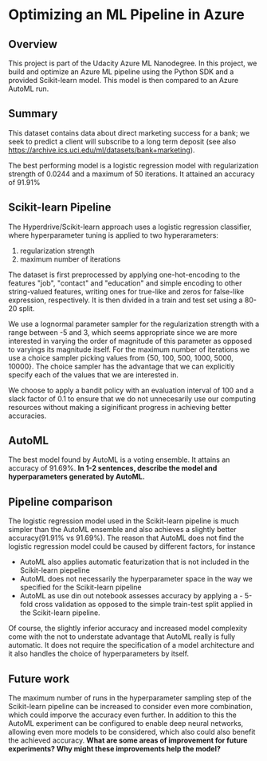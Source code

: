 # Optimizing an ML Pipeline in Azure

## Overview
This project is part of the Udacity Azure ML Nanodegree.
In this project, we build and optimize an Azure ML pipeline using the Python SDK and a provided Scikit-learn model.
This model is then compared to an Azure AutoML run.

## Summary
This dataset contains data about direct marketing success for a bank; we seek to predict a client will subscribe to a long term deposit (see also https://archive.ics.uci.edu/ml/datasets/bank+marketing).

The best performing model is a logistic regression model with regularization strength of 0.0244 and a maximum of 50 iterations. It attained an accuracy of 91.91%

## Scikit-learn Pipeline
The Hyperdrive/Scikit-learn approach uses a logistic regression classifier, where hyperparameter tuning is applied to two hyperarameters:
1. regularization strength
2. maximum number of iterations 

The dataset is first preprocessed by applying one-hot-encoding to the features "job", "contact" and "education" and simple encoding to other string-valued features, writing ones for true-like and zeros for false-like expression, respectively. It is then divided in a train and test set using a 80-20 split.

We use a lognormal parameter sampler for the regularization strength with a range between -5 and 3, which seems appropriate since we are more interested in varying the order of magnitude of this parameter as opposed to varyings its magnitude itself.  For the maximum number of iterations we use a choice sampler picking values from {50, 100, 500, 1000, 5000, 10000}. The choice sampler has the advantage that we can explicitly specify each of the values that we are interested in.


We choose to apply a bandit policy with an evaluation interval of 100 and a slack factor of 0.1 to ensure that we do not unnecesarily use our computing resources without making a siginificant progress in achieving better accuracies.

## AutoML
The best model found by AutoML is a voting ensemble. It attains an accuracy of 91.69%.
**In 1-2 sentences, describe the model and hyperparameters generated by AutoML.**

## Pipeline comparison
The logistic regression model used in the Scikit-learn pipeline is much simpler than the AutoML ensemble and also achieves a slightly better accuracy(91.91% vs 91.69%). The reason that AutoML does not find the logistic regression model could be caused by different factors, for instance
- AutoML  also applies automatic featurization that is not included in the Scikit-learn piepeline
- AutoML does not necessarily the hyperparameter space in the way we specified for the Scikit-learn pipeline
- AutoML as use din out notebook assesses accuracy by applying a - 5-fold cross validation as opposed to the simple train-test split applied in the Scikit-learn pipeline.

Of course, the slightly inferior accuracy and increased model complexity come with the not to understate advantage that AutoML  really is fully automatic. It does not require the specification of a model architecture and it also handles the choice of hyperparameters by itself.


## Future work
The maximum number of runs in the hyperparameter sampling step of the Scikit-learn pipeline can be increased to consider even more combination, which could imporve the accuracy even further. In addition to this the AutoML experiment can be configured to enable deep neural networks, allowing even more models to be considered, which also could also benefit the achieved accuracy.
**What are some areas of improvement for future experiments? Why might these improvements help the model?**

